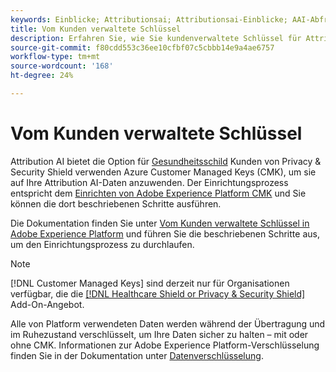 ```yaml
---
keywords: Einblicke; Attributionsai; Attributionsai-Einblicke; AAI-Abfragedienst; Attributionsabfragen; Attributionsbewertungen; Vom Kunden verwaltete Schlüssel in AAI
title: Vom Kunden verwaltete Schlüssel
description: Erfahren Sie, wie Sie kundenverwaltete Schlüssel für Attribution AI einrichten.
source-git-commit: f80cdd553c36ee10cfbf07c5cbbb14e9a4ae6757
workflow-type: tm+mt
source-wordcount: '168'
ht-degree: 24%

---
```


# Vom Kunden verwaltete Schlüssel

Attribution AI bietet die Option für [Gesundheitsschild](https://www.adobe.com/trust/compliance/hipaa-ready.html) Kunden von Privacy &amp; Security Shield verwenden Azure Customer Managed Keys (CMK), um sie auf Ihre Attribution AI-Daten anzuwenden. Der Einrichtungsprozess entspricht dem [Einrichten von Adobe Experience Platform CMK](../../../landing/governance-privacy-security/customer-managed-keys.md) und Sie können die dort beschriebenen Schritte ausführen.

Die Dokumentation finden Sie unter [Vom Kunden verwaltete Schlüssel in Adobe Experience Platform](../../../landing/governance-privacy-security/encryption.md) und führen Sie die beschriebenen Schritte aus, um den Einrichtungsprozess zu durchlaufen.

>[!NOTE]
>
>[!DNL Customer Managed Keys] sind derzeit nur für Organisationen verfügbar, die die [[!DNL Healthcare Shield or Privacy & Security Shield]](https://experienceleague.adobe.com/docs/blueprints-learn/architecture/vertical-blueprints/healthcare-vertical.html%3Flang%3Den) Add-On-Angebot.

Alle von Platform verwendeten Daten werden während der Übertragung und im Ruhezustand verschlüsselt, um Ihre Daten sicher zu halten – mit oder ohne CMK. Informationen zur Adobe Experience Platform-Verschlüsselung finden Sie in der Dokumentation unter [Datenverschlüsselung](../../../landing/governance-privacy-security/encryption.md).
